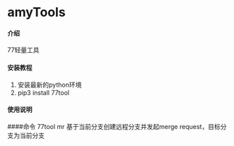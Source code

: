 # amyTools

#### 介绍
77轻量工具

#### 安装教程

1.  安装最新的python环境
2.  pip3 install 77tool

#### 使用说明

####命令
77tool mr
基于当前分支创建远程分支并发起merge request，目标分支为当前分支